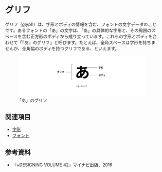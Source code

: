 # グリフ

グリフ（glyph）は、字形とボディの情報を含む、フォントの文字データのことです。あるフォントの「あ」の文字は、「あ」の具体的な字形と、その周囲のスペースを含む正方形のボディから成り立っています。これらの字形とボディを合わせて「『あ』のグリフ」と呼びます。たとえば、全角スペースは字形を持ちませんが、全角幅のボディを持つグリフである、といえます。

<figure>
    <img alt="字形とボディが含まれたグリフのイメージ" src="../images/glyph.png">
    <figcaption>「あ」のグリフ</figcaption>
</figure>

## 関連項目

- [字形](./jikei.md)
- [フォント](./font.md)

## 参考資料

- 『+DESIGNING VOLUME 42』マイナビ出版、2016
